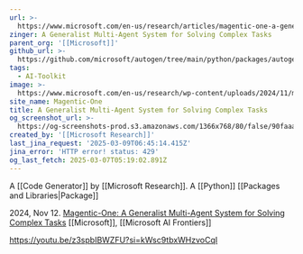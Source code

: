 ```yaml
---
url: >-
  https://www.microsoft.com/en-us/research/articles/magentic-one-a-generalist-multi-agent-system-for-solving-complex-tasks/
zinger: A Generalist Multi-Agent System for Solving Complex Tasks
parent_org: '[[Microsoft]]'
github_url: >-
  https://github.com/microsoft/autogen/tree/main/python/packages/autogen-magentic-one
tags:
  - AI-Toolkit
image: >-
  https://www.microsoft.com/en-us/research/wp-content/uploads/2024/11/magentic-blog-1-1024x577.png
site_name: Magentic-One
title: A Generalist Multi-Agent System for Solving Complex Tasks
og_screenshot_url: >-
  https://og-screenshots-prod.s3.amazonaws.com/1366x768/80/false/90faaadaa6bbd726a13e7650bd3489ac07b1df9140b8baa76b86f16605ee9dd2.jpeg
created_by: '[[Microsoft Research]]'
last_jina_request: '2025-03-09T06:45:14.415Z'
jina_error: 'HTTP error! status: 429'
og_last_fetch: 2025-03-07T05:19:02.891Z
---
```


A [[Code Generator]] by [[Microsoft Research]]. A [[Python]] [[Packages and Libraries|Package]]


2024, Nov 12. [Magentic-One: A Generalist Multi-Agent System for Solving Complex Tasks](https://www.microsoft.com/en-us/research/articles/magentic-one-a-generalist-multi-agent-system-for-solving-complex-tasks/) [[Microsoft]], [[Microsoft AI Frontiers]]

https://youtu.be/z3spbIBWZFU?si=kWsc9tbxWHzvoCqI
